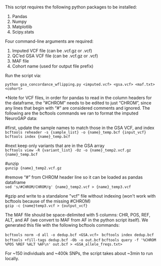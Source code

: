 This script requires the following python packages to be installed:
1. Pandas
2. Numpy
3. Matplotlib
4. Scipy.stats

Four command-line arguments are required: 
1. Imputed VCF file (can be .vcf.gz or .vcf)
2. QC’ed GSA VCF file (can be .vcf.gz or .vcf)
3. MAF file
4. Cohort name (used for output file prefix) 


Run the script via:

`python gsa_concordance_wflipping.py <imputed.vcf> <gsa.vcf> <maf.txt> <cohort>`

*Note for VCF files, in order for pandas to read in the column headers for the dataframe, the “#CHROM” needs to be edited to just “CHROM”, since any lines that begin with “#” are considered comments and ignored. The following are the bcftools commands we ran to format the imputed NeuroGAP data: 

#first, update the sample names to match those in the GSA VCF, and index                                                                                 
`bcftools reheader -s {sample_list} -o {name}_temp.bcf {input_vcf}`                                                                                                               
`bcftools index {name}_temp.bcf`

#next keep only variants that are in the GSA array                                                                                            
`bcftools view -R {variant_list} -Oz -o {name}_temp2.vcf.gz {name}_temp.bcf`

#unzip                                                                                                                                        
`gunzip {name}_temp2.vcf.gz`

#remove “#” from CHROM header line so it can be loaded as pandas dataframe                                                                      
`sed 's/#CHROM/CHROM/g' {name}_temp2.vcf > {name}_temp3.vcf`

#gzip and write to a standalone "vcf" file without indexing (won't work with bcftools because of the missing #CHROM)                                           
`gzip -c {name}temp3.vcf > {output_vcf}`


The MAF file should be space-delimited with 5 columns: CHR, POS, REF, ALT, and AF (we convert to MAF from AF in the python script itself). We generated this file with the following bcftools commands:

`bcftools norm -d all -o dedup.bcf <GSA.vcf> `
`bcftools index dedup.bcf`
`bcftools +fill-tags dedup.bcf -Ob -o out.bcf`
`bcftools query -f '%CHROM %POS %REF %ALT %AF\n' out.bcf > <GSA_allele_freqs.txt>`

For ~150 individuals and ~400k SNPs, the script takes about ~3min to run locally. 

